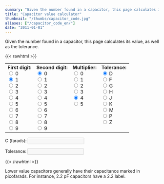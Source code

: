 ```yaml
---
summary: "Given the number found in a capacitor, this page calculates its value, as well as the tolerance."
title: "Capacitor value calculator"
thumbnail: "/thumbs/capacitor_code.jpg"
aliases: ["/capacitor_code_en/"]
date: "2011-01-01"
---
```


Given the number found in a capacitor, this page calculates its value, as well as the tolerance.

{{< rawhtml >}}	
<form action="" id="ccForm">
<table cellpadding="10" id="colorCode"><tr>
<td>
<b>First digit:</b><br/>
<input name="band01" type="radio" value="0" /> <label >0</label><br/>
<input name="band01" type="radio" value="10" checked="checked" /> <label >1</label><br/>
<input name="band01" type="radio" value="20" /> <label >2</label><br/>
<input name="band01" type="radio" value="30" /> <label >3</label><br/>
<input name="band01" type="radio" value="40" /> <label >4</label><br/>
<input name="band01" type="radio" value="50" /> <label >5</label><br/>
<input name="band01" type="radio" value="60" /> <label >6</label><br/>
<input name="band01" type="radio" value="70" /> <label >7</label><br/>
<input name="band01" type="radio" value="80" /> <label >8</label><br/>
<input name="band01" type="radio" value="90" /> <label >9</label><br/>
</td>
<td>
<b>Second digit:</b><br/>
<input name="band02" type="radio" value="0" checked="checked" /> <label >0</label><br/>
<input name="band02" type="radio" value="1" /> <label >1</label><br/>
<input name="band02" type="radio" value="2" /> <label >2</label><br/>
<input name="band02" type="radio" value="3" /> <label >3</label><br/>
<input name="band02" type="radio" value="4" /> <label >4</label><br/>
<input name="band02" type="radio" value="5" /> <label >5</label><br/>
<input name="band02" type="radio" value="6" /> <label >6</label><br/>
<input name="band02" type="radio" value="7" /> <label >7</label><br/>
<input name="band02" type="radio" value="8" /> <label >8</label><br/>
<input name="band02" type="radio" value="9" /> <label >9</label><br/>
</td>
<td valign="top">
<b>Multiplier:</b><br/>
<input name="band03" type="radio" value="1" checked="checked" /> <label >0</label><br/>
<input name="band03" type="radio" value="10" /> <label >1</label><br/>
<input name="band03" type="radio" value="100" /> <label >2</label><br/>
<input name="band03" type="radio" value="1000" /> <label >3</label><br/>
<input name="band03" type="radio" value="10000" checked="checked" /> <label >4</label><br/>
<input name="band03" type="radio" value="100000" /> <label >5</label><br/>
</td>
<td valign="top">
<b>Tolerance:</b><br/>
<input name="band04" type="radio" value="0.5pF" checked="checked" /> <label >D</label><br/>
<input name="band04" type="radio" value="1%" /> <label >F</label><br/>
<input name="band04" type="radio" value="2%" /> <label >G</label><br/>
<input name="band04" type="radio" value="3%" /> <label >H</label><br/>
<input name="band04" type="radio" value="5%" /> <label >J</label><br/>
<input name="band04" type="radio" value="10%" /> <label >K</label><br/>
<input name="band04" type="radio" value="20%" /> <label >M</label><br/>
<input name="band04" type="radio" value="+100% -0%" /> <label >P</label><br/>
<input name="band04" type="radio" value="+80% -20%" /> <label >Z</label><br/>
</td>
</tr></table>
<p>C (farads): <input id="c" disabled="disabled" /></p>
<p>Tolerance: <input id="t" disabled="disabled" /></p>
</form>
<script src="/inc/calculators/capacitor_code.js"></script>
{{< /rawhtml >}}

Lower value capacitors generally have their capacitance marked in picofarads. For instance, 2.2 pF capacitors have a 2.2 label.
